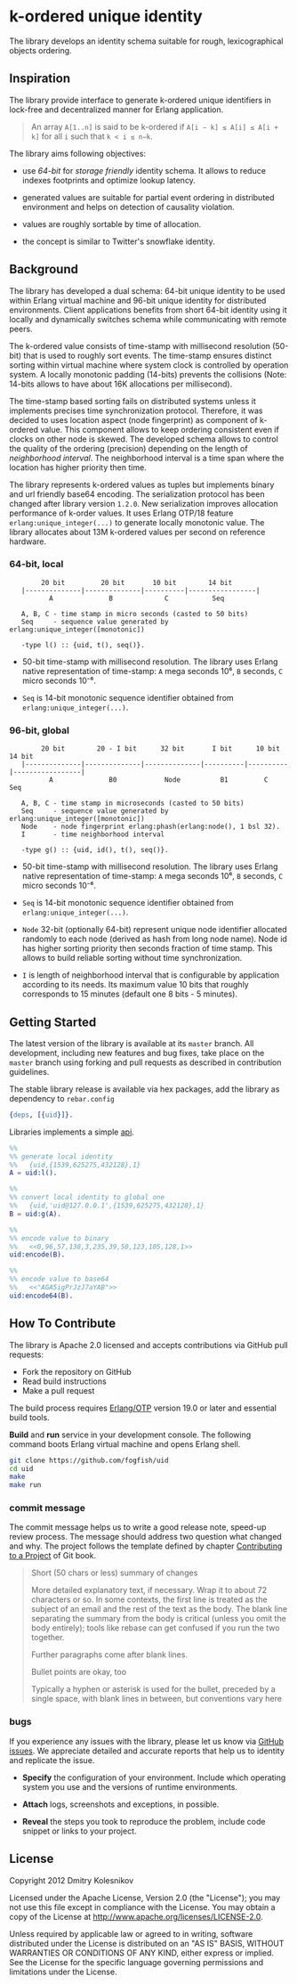 # k-ordered unique identity

The library develops an identity schema suitable for rough, lexicographical objects ordering.


## Inspiration

The library provide interface to generate k-ordered unique identifiers in lock-free and decentralized manner for Erlang application. 

> An array `A[1..n]` is said to be k-ordered if `A[i − k] ≤ A[i] ≤ A[i + k]` for all `i` such that `k < i ≤ n−k`.

The library aims following objectives:

* use _64-bit_ for _storage friendly_ identity schema. It allows to reduce indexes footprints and optimize lookup latency.

* generated values are suitable for partial event ordering in distributed environment and helps on detection of causality violation.

* values are roughly sortable by time of allocation.

* the concept is similar to Twitter's snowflake identity.


## Background

The library has developed a dual schema: 64-bit unique identity to be used within Erlang virtual machine and 96-bit unique identity for distributed environments. Client applications benefits from short 64-bit identity using it locally and dynamically switches schema while communicating with remote peers. 

The k-ordered value consists of time-stamp with millisecond resolution (50-bit) that is used to roughly sort events. The time-stamp ensures distinct sorting within virtual machine where system clock is controlled by operation system. A locally monotonic padding (14-bits) prevents the collisions (Note: 14-bits allows to have about 16K allocations per millisecond). 

The time-stamp based sorting fails on distributed systems unless it implements precises time synchronization protocol. Therefore, it was decided to uses location aspect (node fingerprint) as component of k-ordered value. This component allows to keep ordering consistent even if clocks on other node is skewed. The developed schema allows to control the quality of the ordering (precision) depending on the length of _neighborhood interval_. The neighborhood interval is a time span where the location has higher priority then time.

The library represents k-ordered values as tuples but implements binary and url friendly base64 encoding. The serialization protocol has been changed after library version `1.2.0`. New serialization improves allocation performance of k-order values. It uses Erlang OTP/18 feature `erlang:unique_integer(...)` to generate locally monotonic value. The library allocates about 13M k-ordered values per second on reference hardware.

### 64-bit, local

```
        20 bit         20 bit       10 bit        14 bit
   |--------------|--------------|----------|-----------------|
          A              B             C           Seq
   
   A, B, C - time stamp in micro seconds (casted to 50 bits)
   Seq     - sequence value generated by erlang:unique_integer([monotonic])

   -type l() :: {uid, t(), seq()}.
```

* 50-bit time-stamp with millisecond resolution. The library uses Erlang native representation of time-stamp: `A` mega seconds 10⁶, `B` seconds, `C` micro seconds 10⁻⁶.

* `Seq` is 14-bit monotonic sequence identifier obtained from `erlang:unique_integer(...)`.

### 96-bit, global

```
        20 bit        20 - I bit      32 bit       I bit      10 bit       14 bit
   |--------------|--------------|--------------|----------|----------|-----------------|
          A              B0            Node          B1         C           Seq

   A, B, C - time stamp in microseconds (casted to 50 bits)
   Seq     - sequence value generated by erlang:unique_integer([monotonic])
   Node    - node fingerprint erlang:phash(erlang:node(), 1 bsl 32).
   I       - time neighborhood interval 

   -type g() :: {uid, id(), t(), seq()}.
```

* 50-bit time-stamp with millisecond resolution. The library uses Erlang native representation of time-stamp: `A` mega seconds 10⁶, `B` seconds, `C` micro seconds 10⁻⁶.

* `Seq` is 14-bit monotonic sequence identifier obtained from `erlang:unique_integer(...)`.

* `Node` 32-bit (optionally 64-bit) represent unique node identifier allocated randomly to each node (derived as hash from long node name). Node id has higher sorting priority then seconds fraction of time stamp. This allows to build reliable sorting without time synchronization.

* `I` is length of neighborhood interval that is configurable by application according to its needs. Its maximum value 10 bits that roughly corresponds to 15 minutes (default one 8 bits - 5 minutes).


## Getting Started

The latest version of the library is available at its `master` branch. All development, including new features and bug fixes, take place on the `master` branch using forking and pull requests as described in contribution guidelines.

The stable library release is available via hex packages, add the library as dependency to `rebar.config`

```erlang
{deps, [{uid}]}.
```

Libraries implements a simple [api](src/uid.erl).  

```erlang
%% 
%% generate local identity
%%   {uid,{1539,625275,432128},1}
A = uid:l().

%%
%% convert local identity to global one
%%   {uid,'uid@127.0.0.1',{1539,625275,432128},1}
B = uid:g(A).

%%
%% encode value to binary
%%   <<0,96,57,138,3,235,39,50,123,105,128,1>>
uid:encode(B).

%%
%% encode value to base64
%%   <<"AGA5igPrJzJ7aYAB">>
uid:encode64(B).
```

## How To Contribute

The library is Apache 2.0 licensed and accepts contributions via GitHub pull requests:

* Fork the repository on GitHub
* Read build instructions
* Make a pull request

The build process requires [Erlang/OTP](http://www.erlang.org/downloads) version 19.0 or later and essential build tools.

**Build** and **run** service in your development console. The following command boots Erlang virtual machine and opens Erlang shell.

```bash
git clone https://github.com/fogfish/uid
cd uid
make
make run
```


### commit message

The commit message helps us to write a good release note, speed-up review process. The message should address two question what changed and why. The project follows the template defined by chapter [Contributing to a Project](http://git-scm.com/book/ch5-2.html) of Git book.

>
> Short (50 chars or less) summary of changes
>
> More detailed explanatory text, if necessary. Wrap it to about 72 characters or so. In some contexts, the first line is treated as the subject of an email and the rest of the text as the body. The blank line separating the summary from the body is critical (unless you omit the body entirely); tools like rebase can get confused if you run the two together.
> 
> Further paragraphs come after blank lines.
> 
> Bullet points are okay, too
> 
> Typically a hyphen or asterisk is used for the bullet, preceded by a single space, with blank lines in between, but conventions vary here
>
>

### bugs

If you experience any issues with the library, please let us know via [GitHub issues](https://github.com/fogfish/uid/issue). We appreciate detailed and accurate reports that help us to identity and replicate the issue. 

* **Specify** the configuration of your environment. Include which operating system you use and the versions of runtime environments. 

* **Attach** logs, screenshots and exceptions, in possible.

* **Reveal** the steps you took to reproduce the problem, include code snippet or links to your project.



## License

Copyright 2012 Dmitry Kolesnikov

Licensed under the Apache License, Version 2.0 (the "License"); you may not use this file except in compliance with the License. You may obtain a copy of the License at http://www.apache.org/licenses/LICENSE-2.0.

Unless required by applicable law or agreed to in writing, software distributed under the License is distributed on an "AS IS" BASIS, WITHOUT WARRANTIES OR CONDITIONS OF ANY KIND, either express or implied. See the License for the specific language governing permissions and limitations under the License.

